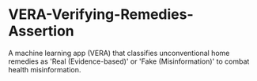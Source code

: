 # VERA-Verifying-Remedies-Assertion
A machine learning app (VERA) that classifies unconventional home remedies as 'Real (Evidence-based)' or 'Fake (Misinformation)' to combat health misinformation.
